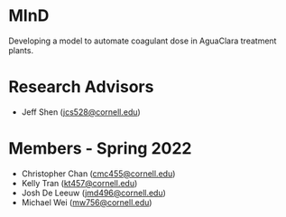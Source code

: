 # MInD

Developing a model to automate coagulant dose in AguaClara treatment plants. 

# Research Advisors

* Jeff Shen (jcs528@cornell.edu)

# Members - Spring 2022

* Christopher Chan (cmc455@cornell.edu)
* Kelly Tran (kt457@cornell.edu)
* Josh De Leeuw (jmd496@cornell.edu)
* Michael Wei (mw756@cornell.edu)
